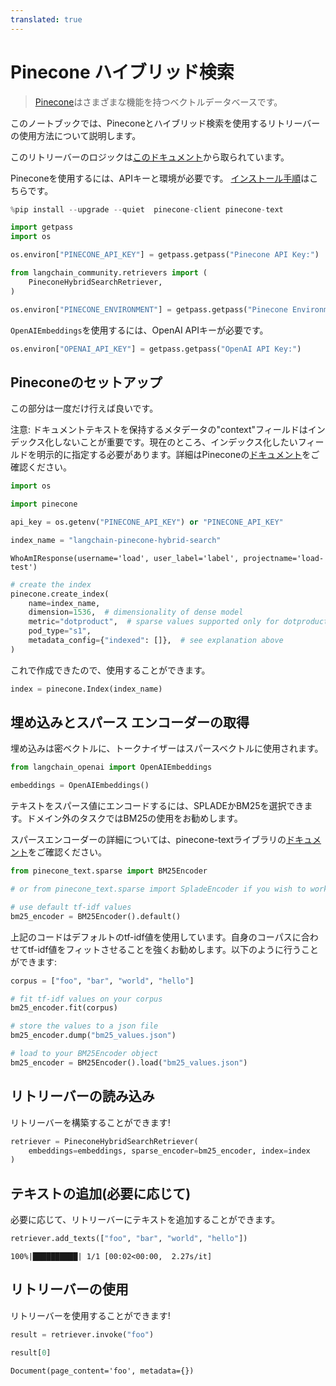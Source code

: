 ```yaml
---
translated: true
---
```


# Pinecone ハイブリッド検索

>[Pinecone](https://docs.pinecone.io/docs/overview)はさまざまな機能を持つベクトルデータベースです。

このノートブックでは、Pineconeとハイブリッド検索を使用するリトリーバーの使用方法について説明します。

このリトリーバーのロジックは[このドキュメント](https://docs.pinecone.io/docs/hybrid-search)から取られています。

Pineconeを使用するには、APIキーと環境が必要です。
[インストール手順](https://docs.pinecone.io/docs/quickstart)はこちらです。

```python
%pip install --upgrade --quiet  pinecone-client pinecone-text
```

```python
import getpass
import os

os.environ["PINECONE_API_KEY"] = getpass.getpass("Pinecone API Key:")
```

```python
from langchain_community.retrievers import (
    PineconeHybridSearchRetriever,
)
```

```python
os.environ["PINECONE_ENVIRONMENT"] = getpass.getpass("Pinecone Environment:")
```

`OpenAIEmbeddings`を使用するには、OpenAI APIキーが必要です。

```python
os.environ["OPENAI_API_KEY"] = getpass.getpass("OpenAI API Key:")
```

## Pineconeのセットアップ

この部分は一度だけ行えば良いです。

注意: ドキュメントテキストを保持するメタデータの"context"フィールドはインデックス化しないことが重要です。現在のところ、インデックス化したいフィールドを明示的に指定する必要があります。詳細はPineconeの[ドキュメント](https://docs.pinecone.io/docs/manage-indexes#selective-metadata-indexing)をご確認ください。

```python
import os

import pinecone

api_key = os.getenv("PINECONE_API_KEY") or "PINECONE_API_KEY"

index_name = "langchain-pinecone-hybrid-search"
```

```output
WhoAmIResponse(username='load', user_label='label', projectname='load-test')
```

```python
# create the index
pinecone.create_index(
    name=index_name,
    dimension=1536,  # dimensionality of dense model
    metric="dotproduct",  # sparse values supported only for dotproduct
    pod_type="s1",
    metadata_config={"indexed": []},  # see explanation above
)
```

これで作成できたので、使用することができます。

```python
index = pinecone.Index(index_name)
```

## 埋め込みとスパース エンコーダーの取得

埋め込みは密ベクトルに、トークナイザーはスパースベクトルに使用されます。

```python
from langchain_openai import OpenAIEmbeddings

embeddings = OpenAIEmbeddings()
```

テキストをスパース値にエンコードするには、SPLADEかBM25を選択できます。ドメイン外のタスクではBM25の使用をお勧めします。

スパースエンコーダーの詳細については、pinecone-textライブラリの[ドキュメント](https://pinecone-io.github.io/pinecone-text/pinecone_text.html)をご確認ください。

```python
from pinecone_text.sparse import BM25Encoder

# or from pinecone_text.sparse import SpladeEncoder if you wish to work with SPLADE

# use default tf-idf values
bm25_encoder = BM25Encoder().default()
```

上記のコードはデフォルトのtf-idf値を使用しています。自身のコーパスに合わせてtf-idf値をフィットさせることを強くお勧めします。以下のように行うことができます:

```python
corpus = ["foo", "bar", "world", "hello"]

# fit tf-idf values on your corpus
bm25_encoder.fit(corpus)

# store the values to a json file
bm25_encoder.dump("bm25_values.json")

# load to your BM25Encoder object
bm25_encoder = BM25Encoder().load("bm25_values.json")
```

## リトリーバーの読み込み

リトリーバーを構築することができます!

```python
retriever = PineconeHybridSearchRetriever(
    embeddings=embeddings, sparse_encoder=bm25_encoder, index=index
)
```

## テキストの追加(必要に応じて)

必要に応じて、リトリーバーにテキストを追加することができます。

```python
retriever.add_texts(["foo", "bar", "world", "hello"])
```

```output
100%|██████████| 1/1 [00:02<00:00,  2.27s/it]
```

## リトリーバーの使用

リトリーバーを使用することができます!

```python
result = retriever.invoke("foo")
```

```python
result[0]
```

```output
Document(page_content='foo', metadata={})
```
